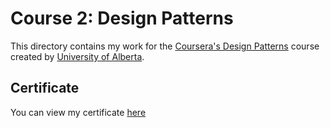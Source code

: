 # Course 2: Design Patterns

This directory contains my work for the [Coursera's Design Patterns](https://www.coursera.org/learn/design-patterns) course created by [University of Alberta](https://www.ualberta.ca/index.html).

## Certificate

You can view my certificate [here](./design-patterns-certificate.pdf)
